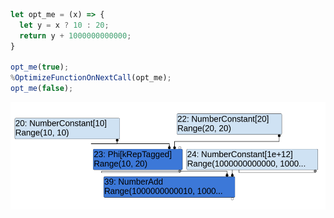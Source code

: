 ```javascript
let opt_me = (x) => {
  let y = x ? 10 : 20;
  return y + 1000000000000;
}

opt_me(true);
%OptimizeFunctionOnNextCall(opt_me);
opt_me(false);
```

![graph](numberadd_typed_lowering.png)
